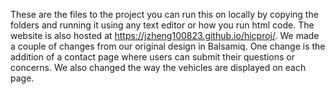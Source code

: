 These are the files to the project 
you can run this on locally by copying the folders and running it 
using any text editor or how you run html code.
The website is also hosted at
https://jzheng100823.github.io/hicproj/.
We made a couple of changes from our original design in Balsamiq. One change is the addition of a contact page 
where users can submit their questions or concerns.  We also changed the way the vehicles
are displayed on each page.
